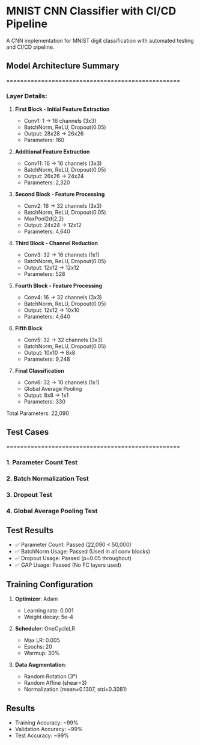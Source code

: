 # MNIST CNN Classifier with CI/CD Pipeline

A CNN implementation for MNIST digit classification with automated testing and CI/CD pipeline.

## Model Architecture Summary
==================================================

### Layer Details:
1. **First Block - Initial Feature Extraction**
   - Conv1: 1 → 16 channels (3x3)
   - BatchNorm, ReLU, Dropout(0.05)
   - Output: 28x28 → 26x26
   - Parameters: 160

2. **Additional Feature Extraction**
   - Conv11: 16 → 16 channels (3x3)
   - BatchNorm, ReLU, Dropout(0.05)
   - Output: 26x26 → 24x24
   - Parameters: 2,320

3. **Second Block - Feature Processing**
   - Conv2: 16 → 32 channels (3x3)
   - BatchNorm, ReLU, Dropout(0.05)
   - MaxPool2d(2,2)
   - Output: 24x24 → 12x12
   - Parameters: 4,640

4. **Third Block - Channel Reduction**
   - Conv3: 32 → 16 channels (1x1)
   - BatchNorm, ReLU, Dropout(0.05)
   - Output: 12x12 → 12x12
   - Parameters: 528

5. **Fourth Block - Feature Processing**
   - Conv4: 16 → 32 channels (3x3)
   - BatchNorm, ReLU, Dropout(0.05)
   - Output: 12x12 → 10x10
   - Parameters: 4,640

6. **Fifth Block**
   - Conv5: 32 → 32 channels (3x3)
   - BatchNorm, ReLU, Dropout(0.05)
   - Output: 10x10 → 8x8
   - Parameters: 9,248

7. **Final Classification**
   - Conv6: 32 → 10 channels (1x1)
   - Global Average Pooling
   - Output: 8x8 → 1x1
   - Parameters: 330

Total Parameters: 22,090

## Test Cases
==================================================

### 1. Parameter Count Test
### 2. Batch Normalization Test
### 3. Dropout Test
### 4. Global Average Pooling Test

## Test Results
- ✅ Parameter Count: Passed (22,090 < 50,000)
- ✅ BatchNorm Usage: Passed (Used in all conv blocks)
- ✅ Dropout Usage: Passed (p=0.05 throughout)
- ✅ GAP Usage: Passed (No FC layers used)

## Training Configuration
1. **Optimizer**: Adam
   - Learning rate: 0.001
   - Weight decay: 5e-4

2. **Scheduler**: OneCycleLR
   - Max LR: 0.005
   - Epochs: 20
   - Warmup: 30%

3. **Data Augmentation**:
   - Random Rotation (3°)
   - Random Affine (shear=3)
   - Normalization (mean=0.1307, std=0.3081)

## Results
- Training Accuracy: ~99%
- Validation Accuracy: ~99%
- Test Accuracy: ~99%